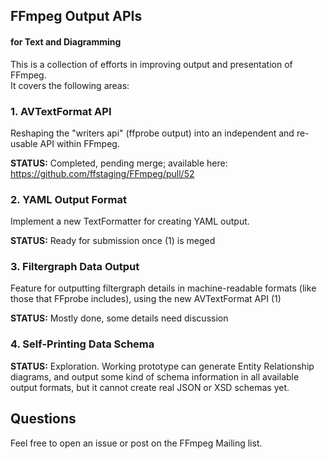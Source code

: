 

## FFmpeg Output APIs
#### for Text and Diagramming

This is a collection of efforts in improving output and presentation of FFmpeg.  
It covers the following areas:

### 1. AVTextFormat API

Reshaping the "writers api" (ffprobe output) into an independent and re-usable API within FFmpeg.

**STATUS:** Completed, pending merge; available here: https://github.com/ffstaging/FFmpeg/pull/52


### 2. YAML Output Format

Implement a new TextFormatter for creating YAML output.

**STATUS:** Ready for submission once (1) is meged


### 3. Filtergraph Data Output

Feature for outputting filtergraph details in machine-readable formats (like those that FFprobe includes), using the new AVTextFormat API (1)

**STATUS:** Mostly done, some details need discussion


### 4. Self-Printing Data Schema

**STATUS:** Exploration. Working prototype can generate Entity Relationship diagrams, and output some kind of schema information in all available output formats, but it cannot create real JSON or XSD schemas yet.


## Questions

Feel free to open an issue or post on the FFmpeg Mailing list.


